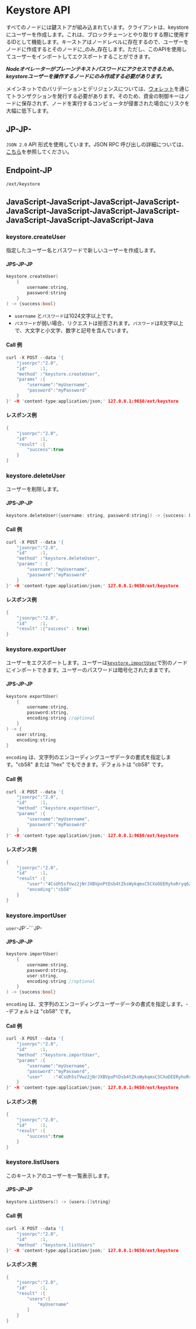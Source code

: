 # Keystore API

すべてのノードには鍵ストアが組み込まれています。クライアントは、keystoreにユーザーを作成します。これは、ブロックチェーンとやり取りする際に使用するIDとして機能します。キーストアはノードレベルに存在するので、ユーザーをノードに作成するとそのノードに_のみ_存在します。ただし、このAPIを使用してユーザーをインポートしてエクスポートすることができます。

_**Nodeオペレーターがプレーンテキストパスワードにアクセスできるため、keystoreユーザーを操作するノードにのみ作成する必要があります。**_

メインネットでのバリデーションとデリジェンスについては、[ウォレット](../tutorials/nodes-and-staking/staking-avax-by-validating-or-delegating-with-the-avalanche-wallet.md)を通じてトランザクションを発行する必要があります。そのため、資金の制御キーはノードに保存されず、ノードを実行するコンピュータが侵害された場合にリスクを大幅に低下します。

## JP-JP-

`JSON 2.0` API 形式を使用しています。JSON RPC 呼び出しの詳細については、[こちら](issuing-api-calls.md)を参照してください。

## Endpoint-JP

```text
/ext/keystore
```

## JavaScript-JavaScript-JavaScript-JavaScript-JavaScript-JavaScript-JavaScript-JavaScript-JavaScript-JavaScript-JavaScript-Java

### keystore.createUser

指定したユーザー名とパスワードで新しいユーザーを作成します。

#### **JPS-JP-JP**

```cpp
keystore.createUser(
    {
        username:string,
        password:string
    }
) -> {success:bool}
```

* `username` と`パスワード`は1024文字以上です。
* `パスワード`が弱い場合、リクエストは拒否されます。`パスワード`は8文字以上で、大文字と小文字、数字と記号を含んでいます。

#### **Call 例**

```cpp
curl -X POST --data '{
    "jsonrpc":"2.0",
    "id"     :1,
    "method" :"keystore.createUser",
    "params" :{
        "username":"myUsername",
        "password":"myPassword"
    }
}' -H 'content-type:application/json;' 127.0.0.1:9650/ext/keystore
```

#### **レスポンス例**

```cpp
{
    "jsonrpc":"2.0",
    "id"     :1,
    "result" :{
        "success":true
    }
}
```

### keystore.deleteUser

ユーザーを削除します。

#### **JPS-JP-JP**

```cpp
keystore.deleteUser({username: string, password:string}) -> {success: bool}
```

#### **Call 例**

```cpp
curl -X POST --data '{
    "jsonrpc":"2.0",
    "id"     :1,
    "method" :"keystore.deleteUser",
    "params" : {
        "username":"myUsername",
        "password":"myPassword"
    }
}' -H 'content-type:application/json;' 127.0.0.1:9650/ext/keystore
```

#### **レスポンス例**

```cpp
{
    "jsonrpc":"2.0",
    "id"     :1,
    "result" :{"success" : true}
}
```

### keystore.exportUser

ユーザーをエクスポートします。ユーザーは[`keystore.importUser`](keystore-api.md#keystore-importuser)で別のノードにインポートできます。ユーザーのパスワードは暗号化されたままです。

#### **JPS-JP-JP**

```cpp
keystore.exportUser(
    {
        username:string,
        password:string,
        encoding:string //optional
    }
) -> {
    user:string,
    encoding:string
}
```

`encoding` は、文字列のエンコーディングユーザデータの書式を指定します。"cb58" または "hex" でもできます。デフォルトは "cb58" です。

#### **Call 例**

```cpp
curl -X POST --data '{
    "jsonrpc":"2.0",
    "id"     :1,
    "method" :"keystore.exportUser",
    "params" :{
        "username":"myUsername",
        "password":"myPassword"
    }
}' -H 'content-type:application/json;' 127.0.0.1:9650/ext/keystore
```

#### **レスポンス例**

```cpp
{
    "jsonrpc":"2.0",
    "id"     :1,
    "result" :{
        "user":"4CsUh5sfVwz2jNrJXBVpoPtDsb4tZksWykqmxC5CXoDEERyhoRryq62jYTETYh53y13v7NzeReisi",
        "encoding":"cb58"
    }
}
```

### keystore.importUser

`user`-JP`-```JP-

#### **JPS-JP-JP**

```cpp
keystore.importUser(
    {
        username:string,
        password:string,
        user:string,
        encoding:string //optional
    }
) -> {success:bool}
```

`encoding` は、文字列のエンコーディングユーザーデータの書式を指定します。--デフォルトは "cb58" です。

#### **Call 例**

```cpp
curl -X POST --data '{
    "jsonrpc":"2.0",
    "id"     :1,
    "method" :"keystore.importUser",
    "params" :{
        "username":"myUsername",
        "password":"myPassword",
        "user"    :"4CsUh5sfVwz2jNrJXBVpoPtDsb4tZksWykqmxC5CXoDEERyhoRryq62jYTETYh53y13v7NzeReisi"
    }
}' -H 'content-type:application/json;' 127.0.0.1:9650/ext/keystore
```

#### **レスポンス例**

```cpp
{
    "jsonrpc":"2.0",
    "id"     :1,
    "result" :{
        "success":true
    }
}
```

### keystore.listUsers

このキーストアのユーザーを一覧表示します。

#### **JPS-JP-JP**

```cpp
keystore.ListUsers() -> {users:[]string}
```

#### **Call 例**

```cpp
curl -X POST --data '{
    "jsonrpc":"2.0",
    "id"     :1,
    "method" :"keystore.listUsers"
}' -H 'content-type:application/json;' 127.0.0.1:9650/ext/keystore
```

#### **レスポンス例**

```cpp
{
    "jsonrpc":"2.0",
    "id"     :1,
    "result" :{
        "users":[
            "myUsername"
        ]
    }
}
```

